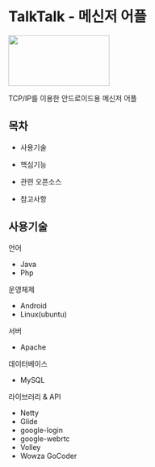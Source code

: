 # TalkTalk - 메신저 어플
<img width="200" height="100" src="https://user-images.githubusercontent.com/46774431/56269911-db2c9500-612f-11e9-93e6-6239a34bd07e.jpg"></img>

TCP/IP를 이용한 안드로이드용 메신저 어플

## 목차
* 사용기술

* 핵심기능

* 관련 오픈소스

* 참고사항

## 사용기술

언어

* Java
* Php

운영체제

* Android
* Linux(ubuntu)

서버

* Apache

데이터베이스

* MySQL

라이브러리 & API

* Netty
* Glide
* google-login
* google-webrtc
* Volley
* Wowza GoCoder
